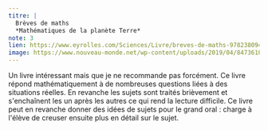 ```yaml
---
titre: |
  Brèves de maths
  *Mathématiques de la planète Terre*
note: 3
lien: https://www.eyrolles.com/Sciences/Livre/breves-de-maths-9782380940350/
image: https://www.nouveau-monde.net/wp-content/uploads/2019/04/84736100224280L.jpg
---
```

Un livre intéressant mais que je ne recommande pas forcément. Ce livre répond mathématiquement à de nombreuses questions liées à des situations réelles. En revanche les sujets sont traités brièvement et s'enchaînent les un après les autres ce qui rend la lecture difficile. Ce livre peut en revanche donner des idées de sujets pour le grand oral : charge à l'élève de creuser ensuite plus en détail sur le sujet.
